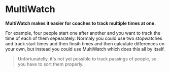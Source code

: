 # MultiWatch


__MultiWatch makes it easier for coaches to track multiple times at one.__

For example, four people start one after another and you want to track the time of each of them sepearately. Normaly you could use two stopwatches and track start times and then finsih times and then calculate differences on your own, but instead you could use MultiWatch which does this all by itself.

>Unfortunatelly, it's not yet possible to track passings of people, so you have to sort them properly.
